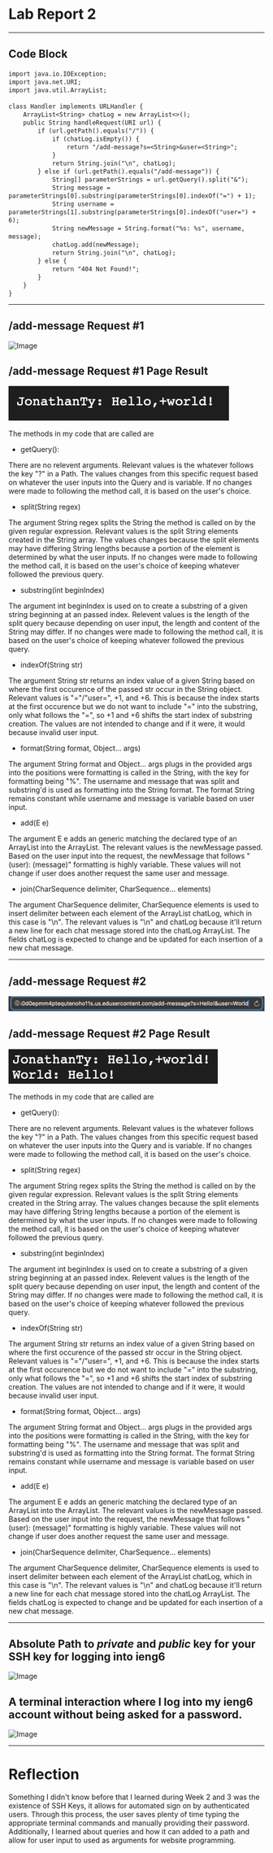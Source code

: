 # __Lab Report 2__

***
## Code Block
```
import java.io.IOException;
import java.net.URI;
import java.util.ArrayList;

class Handler implements URLHandler {
    ArrayList<String> chatLog = new ArrayList<>();
    public String handleRequest(URI url) {
        if (url.getPath().equals("/")) {
            if (chatLog.isEmpty()) {
                return "/add-message?s=<String>&user=<String>";
            }
            return String.join("\n", chatLog);
        } else if (url.getPath().equals("/add-message")) {
            String[] parameterStrings = url.getQuery().split("&");
            String message = parameterStrings[0].substring(parameterStrings[0].indexOf("=") + 1);
            String username = parameterStrings[1].substring(parameterStrings[0].indexOf("user=") + 6);
            String newMessage = String.format("%s: %s", username, message);
            chatLog.add(newMessage);
            return String.join("\n", chatLog);
        } else {
            return "404 Not Found!";
        }
    }
}
```
***

## /add-message Request #1
![Image](cse15l-lab/screenshotpath.png)

## /add-message Request #1 Page Result
![Image](screenshotresult1.png)

The methods in my code that are called are 
- getQuery():

There are no relevent arguments. Relevant values is the whatever follows the key "?" in a Path. The values changes from this specific request based on whatever the user inputs into the Query and is variable. If no changes were made to following the method call, it is based on the user's choice.

- split(String regex)

The argument String regex splits the String the method is called on by the given regular expression. Relevant values is the split String elements created in the String array. The values changes because the split elements may have differing String lengths because a portion of the element is determined by what the user inputs. If no changes were made to following the method call, it is based on the user's choice of keeping whatever followed the previous query. 

- substring(int beginIndex)

The argument int beginIndex is used on to create a substring of a given string beginning at an passed index. Relevent values is the length of the split query because depending on user input, the length and content of the String may differ. If no changes were made to following the method call, it is based on the user's choice of keeping whatever followed the previous query. 

- indexOf(String str)

The argument String str returns an index value of a given String based on where the first occurence of the passed str occur in the String object. Relevant values is "="/"user=", +1, and +6. This is because the index starts at the first occurence but we do not want to include "=" into the substring, only what follows the "=", so +1 and +6 shifts the start index of substring creation. The values are not intended to change and if it were, it would because invalid user input.  

- format(String format, Object... args)

The argument String format and Object... args plugs in the provided args into the positions were formatting is called in the String, with the key for formatting being "%". The username and message that was split and substring'd is used as formatting into the String format. The format String remains constant while username and message is variable based on user input.

- add(E e)

The argument E e adds an generic matching the declared type of an ArrayList into the ArrayList. The relevant values is the newMessage passed. Based on the user input into the request, the newMessage that follows "(user): (message)" formatting is highly variable. These values will not change if user does another request the same user and message. 

- join(CharSequence delimiter, CharSequence... elements)

The argument CharSequence delimiter, CharSequence elements is used to insert delimiter between each element of the ArrayList chatLog, which in this case is "\n". The relevant values is "\n" and chatLog because it'll return a new line for each chat message stored into the chatLog ArrayList. The fields chatLog is expected to change and be updated for each insertion of a new chat message.


***

## /add-message Request #2
![Image](screenshotpath2.png)

## /add-message Request #2 Page Result
![Image](screenshotresult2.png)

The methods in my code that are called are 
- getQuery():

There are no relevent arguments. Relevant values is the whatever follows the key "?" in a Path. The values changes from this specific request based on whatever the user inputs into the Query and is variable. If no changes were made to following the method call, it is based on the user's choice.

- split(String regex)

The argument String regex splits the String the method is called on by the given regular expression. Relevant values is the split String elements created in the String array. The values changes because the split elements may have differing String lengths because a portion of the element is determined by what the user inputs. If no changes were made to following the method call, it is based on the user's choice of keeping whatever followed the previous query. 

- substring(int beginIndex)

The argument int beginIndex is used on to create a substring of a given string beginning at an passed index. Relevent values is the length of the split query because depending on user input, the length and content of the String may differ. If no changes were made to following the method call, it is based on the user's choice of keeping whatever followed the previous query. 

- indexOf(String str)

The argument String str returns an index value of a given String based on where the first occurence of the passed str occur in the String object. Relevant values is "="/"user=", +1, and +6. This is because the index starts at the first occurence but we do not want to include "=" into the substring, only what follows the "=", so +1 and +6 shifts the start index of substring creation. The values are not intended to change and if it were, it would because invalid user input.  

- format(String format, Object... args)

The argument String format and Object... args plugs in the provided args into the positions were formatting is called in the String, with the key for formatting being "%". The username and message that was split and substring'd is used as formatting into the String format. The format String remains constant while username and message is variable based on user input.

- add(E e)

The argument E e adds an generic matching the declared type of an ArrayList into the ArrayList. The relevant values is the newMessage passed. Based on the user input into the request, the newMessage that follows "(user): (message)" formatting is highly variable. These values will not change if user does another request the same user and message. 

- join(CharSequence delimiter, CharSequence... elements)

The argument CharSequence delimiter, CharSequence elements is used to insert delimiter between each element of the ArrayList chatLog, which in this case is "\n". The relevant values is "\n" and chatLog because it'll return a new line for each chat message stored into the chatLog ArrayList. The fields chatLog is expected to change and be updated for each insertion of a new chat message.


***
## Absolute Path to _private_ and _public_ key for your SSH key for logging into ieng6

![Image](absolutepath.png)

## A terminal interaction where I log into my ieng6 account without being asked for a password.

![Image](terminalinteraction.png)

***
# Reflection

Something I didn't know before that I learned during Week 2 and 3 was the existence of SSH Keys, it allows for automated sign on by authenticated users. Through this process, the user saves plenty of time typing the appropriate terminal commands and manually providing their password. Additionally, I learned about queries and how it can added to a path and allow for user input to used as arguments for website programming. 
